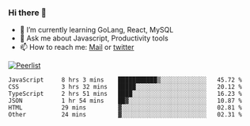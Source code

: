 ### Hi there 👋

- 🌱 I’m currently learning GoLang, React, MySQL
- 💬 Ask me about Javascript, Productivity tools 
- 📫 How to reach me: [Mail](mailto:kvaishak47@gmail.com) or [twitter](https://twitter.com/kvaish4k)

[![Peerlist](https://peerlist-readme-badge.herokuapp.com/api/kvaishak)](https://peerlist.io/kvaishak)

<!--START_SECTION:waka-->

```text
JavaScript     8 hrs 3 mins    ███████████▒░░░░░░░░░░░░░   45.72 %
CSS            3 hrs 32 mins   █████░░░░░░░░░░░░░░░░░░░░   20.12 %
TypeScript     2 hrs 51 mins   ████░░░░░░░░░░░░░░░░░░░░░   16.23 %
JSON           1 hr 54 mins    ██▓░░░░░░░░░░░░░░░░░░░░░░   10.87 %
HTML           29 mins         ▓░░░░░░░░░░░░░░░░░░░░░░░░   02.81 %
Other          24 mins         ▓░░░░░░░░░░░░░░░░░░░░░░░░   02.31 %
```

<!--END_SECTION:waka-->

